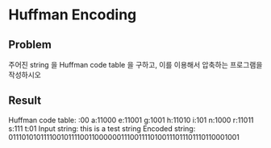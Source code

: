 # Huffman Encoding
## Problem
주어진 string 을 Huffman code table 을 구하고, 이를 이용해서 압축하는 프로그램을 작성하시오

## Result
Huffman code table:
 :00
a:11000
e:11001
g:1001
h:11010
i:101
n:1000
r:11011
s:111
t:01
Input string: this is a test string
Encoded string: 01110101011110010111100110000001110011110100111011101110110001001
